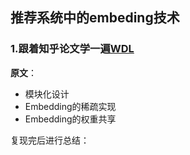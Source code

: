 ## 推荐系统中的embeding技术
### 1.跟着知乎论文学一遍[WDL](https://zhuanlan.zhihu.com/p/53110408)

**原文**：
* 模块化设计
* Embedding的稀疏实现
* Embedding的权重共享

复现完后进行总结：